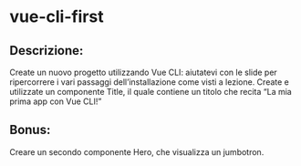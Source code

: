 # vue-cli-first


## Descrizione:

Create un nuovo progetto utilizzando Vue CLI: aiutatevi con le slide per ripercorrere i vari passaggi dell’installazione come visti a lezione.
Create e utilizzate un componente Title, il quale contiene un titolo che recita “La mia prima app con Vue CLI!”

## Bonus:

Creare un secondo componente Hero, che visualizza un jumbotron.
